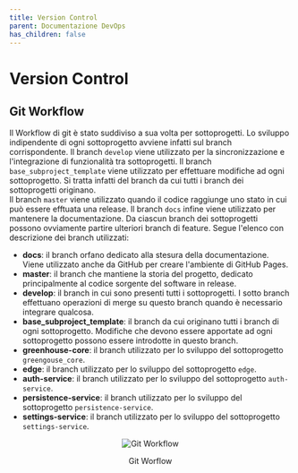 ```yaml
---
title: Version Control
parent: Documentazione DevOps
has_children: false
---
```


# Version Control

## Git Workflow

Il Workflow di git è stato suddiviso a sua volta per sottoprogetti.
Lo sviluppo indipendente di ogni sottoprogetto avviene infatti sul branch corrispondente.
Il branch ``develop`` viene utilizzato per la sincronizzazione e l'integrazione di funzionalità tra sottoprogetti. 
Il branch ``base_subproject_template`` viene utilizzato per effettuare modifiche ad ogni sottoprogetto. Si tratta infatti del branch da cui tutti i branch dei sottoprogetti originano.  
Il branch ``master`` viene utilizzato quando il codice raggiunge uno stato in cui può essere efftuata una release.
Il branch ``docs`` infine viene utilizzato per  mantenere la documentazione.
Da ciascun branch dei sottoprogetti possono ovviamente partire ulteriori branch di feature.
Segue l'elenco con descrizione dei branch utilizzati:

- __docs__: il branch orfano dedicato alla stesura della documentazione. Viene utilizzato anche da GitHub per creare l'ambiente di GitHub Pages.
- __master__: il branch che mantiene la storia del progetto, dedicato principalmente al codice sorgente del software in release.
- __develop__: il branch in cui sono presenti tutti i sottoprogetti. I sotto branch effettuano operazioni di merge su questo branch quando è necessario integrare qualcosa.
- __base_subproject_template__: il branch da cui originano tutti i branch di ogni sottoprogetto. Modifiche che devono essere apportate ad ogni sottoprogetto possono essere introdotte in questo branch.
- __greenhouse-core__: il branch utilizzato per lo sviluppo del sottoprogetto ```greengouse_core```.
- __edge__: il branch utilizzato per lo sviluppo del sottoprogetto ```edge```.
- __auth-service__: il branch utilizzato per lo sviluppo del sottoprogetto ```auth-service```.
- __persistence-service__: il branch utilizzato per lo sviluppo del sottoprogetto ```persistence-service```.
- __settings-service__: il branch utilizzato per lo sviluppo del sottoprogetto ```settings-service```.

<div align="center">
<img src="https://images2.imgbox.com/6f/e5/PPF85aMo_o.png" alt="Git Workflow">
<p align="center">Git Worflow</p>
</div>